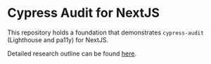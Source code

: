 # Cypress Audit for NextJS

This repository holds a foundation that demonstrates `cypress-audit` (Lighthouse and pa11y) for NextJS.

Detailed research outline can be found [here](https://paper.dropbox.com/doc/Performance-and-Accessibility-Testing--BVMic1aWqDtEuBp0wAtx4rFbAQ-MdYfUAFMAoFBVp2weNvgw).
